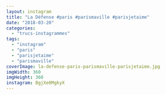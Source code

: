 ```yaml
---
layout: instagram
title: "La Défense #paris #parismaville #parisjetaime"
date: "2018-03-20"
categories: 
  - "trucs-instagrammes"
tags: 
  - "instagram"
  - "paris"
  - "parisjetaime"
  - "parismaville"
coverImage: la-defense-paris-parismaville-parisjetaime.jpg
imgWidth: 360
imgHeight: 360
instagram: BgjXe0MgkyX
---
```

